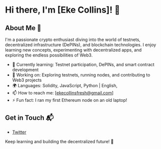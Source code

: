 # Hi there, I'm [Eke Collins]! 👋
## About Me 🚀

I'm a passionate crypto enthusiast diving into the world of testnets, decentralized infrastructure (DePINs), and blockchain technologies. I enjoy learning new concepts, experimenting with decentralized apps, and exploring the endless possibilities of Web3.

- 🌱 Currently learning: Testnet participation, DePINs, and smart contract development
- 🔭 Working on: Exploring testnets, running nodes, and contributing to Web3 projects
- 🌍 Languages: Solidity, JavaScript, Python | English,
- 📫 How to reach me: [ekecollinsfresh@gmail.com]
- ⚡️ Fun fact: I ran my first Ethereum node on an old laptop!

## Get in Touch 📬
- [Twitter](https://x.com/Eke_smartC?t=EH4zRLyCBomYOzgMkChbpA&s=09)

Keep learning and building the decentralized future! 🚀

